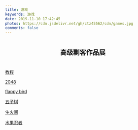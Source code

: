 ```yaml
---
title: 游戏
keywords: 游戏
date: 2019-11-10 17:42:45
photos: https://cdn.jsdelivr.net/gh/ctz45562/cdn/games.jpg
comments: false
---
```


<h2 style="text-align:center;margin:40px 0 40px 0">高级剽客作品展</h2>

<a href="/2019/06/04/blogの搭建之sakura/#加个游戏" target="_blank"><span class="Mybutton"><i class="ctz ctz-xuexi" style="float:left"></i>教程</span></a>

<a href="/2048.html" target="_blank"><span class="Mybutton"><i class="ctz ctz-ic_mode_block" style="float:left"></i>2048</span></a>

<a href="/flappybird.html" target="_blank"><span class="Mybutton"><i class="ctz ctz-birdxiaoniao" style="float:left"></i>flappy bird</span></a>

<a href="/gobang.html" target="_blank"><span class="Mybutton"><i class="ctz ctz-youxi1" style="float:left"></i>五子棋</span></a>

<a href="/adarkroom.html?lang=zh_cn" target="_blank"><span class="Mybutton"><i class="ctz ctz-house" style="float:left"></i>生火间</span></a>

<a href="/fruit-ninja.html" target="_blank"><span class="Mybutton"><i class="ctz ctz-xigua" style="float:left"></i>水果忍者</span></a>

<div style="margin-bottom:50px"></div>